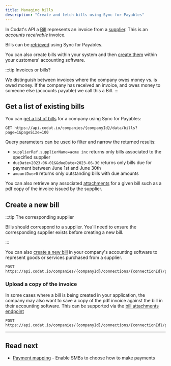 ```yaml
---
title: Managing bills
description: "Create and fetch bills using Sync for Payables"
---
```


In Codat's API a [Bill](/sync-for-payables-api#/schemas/Bill) represents an invoice from a [supplier](/sync-for-payables-api#/schemas/Supplier). This is an *accounts receivable* invoice.

Bills can be [retrieved](/sync-for-payables-api#/operations/list-bills) using Sync for Payables.

You can also create bills within your system and then [create them](https://docs.codat.io/sync-for-payables-api#/operations/create-bill) within your customers' accounting software.

:::tip Invoices or bills?

We distinguish between invoices where the company owes money vs. is owed money. If the company has received an invoice, and owes money to someone else (accounts payable) we call this a Bill.
:::

## Get a list of existing bills

You can [get a list of bills](/sync-for-payables-api#/operations/list-bills) for a company using Sync for Payables:

```http request title="List bills"
GET https://api.codat.io/companies/{companyId}/data/bills?page=1&pageSize=100
```

Query parameters can be used to filter and narrow the returned results:

- `supplierRef.supplierName=acme inc` returns only bills associated to the specified supplier
- `dueDate>2023-06-01&&dueDate<2023-06-30` returns only bills due for payment between June 1st and June 30th
- `amountDue>0` returns only outstanding bills with due amounts

You can also retrieve any associated [attachments](/sync-for-payables-api#/operations/download-bill-attachment) for a given bill such as a pdf copy of the invoice issued by the supplier.

## Create a new bill

:::tip The corresponding supplier

Bills should correspond to a supplier. You'll need to ensure the corresponding supplier exists before creating a new bill.

:::

You can also [create a new bill](/sync-for-payables-api#/operations/create-bill) in your company's accounting software to represent goods or services purchased from a supplier.

```http request title="Create bill"
POST https://api.codat.io/companies/{companyId}/connections/{connectionId}/push/bills
```

### Upload a copy of the invoice

In some cases where a bill is being created in your application, the company may also want to save a copy of the pdf invoice against the bill in their accounting software. This can be supported via the [bill attachments endpoint](/sync-for-payables-api#/operations/upload-bill-attachments)

```http request title="Upload bill attachment"
POST https://api.codat.io/companies/{companyId}/connections/{connectionId}/push/bills/{billId}/attachments
```

---

## Read next

- [Payment mapping](/usecases/bill-pay/mapping) - Enable SMBs to choose how to make payments

